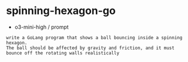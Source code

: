 # spinning-hexagon-go

- o3-mini-high / prompt
```
write a GoLang program that shows a ball bouncing inside a spinning hexagon. 
The ball should be affected by gravity and friction, and it must bounce off the rotating walls realistically
```
